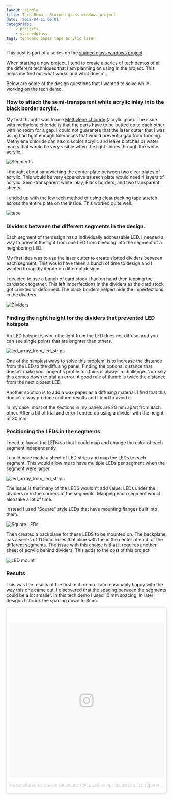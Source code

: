 ```yaml
---
layout: single
title: Tech Demo - Stained glass windows project
date: '2018-04-11 00:01'
categories: 
    - projects
    - stainedglass
tags: techdemo paper tape acrylic laser 
---
```


This post is part of a series on the [stained glass windows project](/projects/2018-stained-glass-window).

When starting a new project, I tend to create a series of tech demos of all the different techniques that I am planning on using in the project. This helps me find out what works and what doesn't.

Below are some of the design questions that I wanted to solve while working on the tech demo.

### How to attach the semi-transparent white acrylic inlay into the black border acrylic.

My first thought was to use [Methylene chloride](https://en.wikipedia.org/wiki/Dichloromethane)  (acrylic glue). The issue with methylene chloride is that the parts have to be butted up to each other with no room for a gap. I could not guarantee that the laser cutter that I was using had tight enough tolerances that would prevent a gap from forming. Methylene chloride can also discolor acrylic and leave blotches or water marks that would be very visible when the light shines through the white acrylic.

<img src="/public/uploads/stainglasswindow_segments.png" alt="Segments"/>

I thought about sandwiching the center plate between two clear plates of acrylic. This would be very expensive as each plate would need 4 layers of acrylic. Semi-transparent white inlay, Black borders, and two transparent sheets. 

I ended up with the low tech method of using clear packing tape stretch across the entire plate on the inside. This worked quite well.

<img src="/public/uploads/stainglasswindow_tape.png" alt="tape"/>

### Dividers between the different segments in the design. 

Each segment of the design has a individually addressable LED. I needed a way to prevent the light from one LED from bleeding into the segment of a neighboring LED. 

My first idea was to use the laser cutter to create slotted dividers between each segment. This would have taken a bunch of time to design and I wanted to rapidly iterate on different designs. 

I decided to use a bunch of card stock I had on hand then tapping the cardstock together. This left imperfections in the dividers as the card stock got crinkled or deformed. The black borders helped hide the imperfections in the dividers. 

<img src="/public/uploads/stainglasswindow_dividers.png" alt="Dividers"/>

### Finding the right height for the dividers that prevented LED hotspots

An LED hotspot is when the light from the LED does not diffuse, and you can see single points that are brighter than others. 

<img src="/public/uploads/stainglasswindow_hotspots.png" alt="led_array_from_led_strips"/>

One of the simplest ways to solve this problem, is to increase the distance from the LED to the diffusing panel. Finding the optional distance that doesn’t make your project's profile too thick is always a challenge. Normally this comes down to trial an error. A good rule of thumb is twice the distance from the next closest LED. 

Another solution is to add a wax paper as a diffusing material. I find that this doesn’t alway produce uniform results and I tend to avoid it. 

In my case, most of the sections in my panels are 20 mm apart from each other. After a bit of trial and error I ended up using a divider with the height of 30 mm. 

### Positioning the LEDs in the segments

I need to layout the LEDs so that I could map and change the color of each segment independently. 

I could have made a sheet of LED strips and map the LEDs to each segment. This would allow me to have multiple LEDs per segment when the segment were larger. 

<img src="/public/uploads/led_array_from_led_strips.jpg" alt="led_array_from_led_strips"/>

The issue is that many of the LEDS wouldn't add value. LEDs under the dividers or in the corners of the segments. Mapping each segment would also take a lot of time. 

Instead I used "Square" style LEDs that have mounting flanges built into them. 

<img src="/public/uploads/led_pixels_square-profile.jpg" alt="Square LEDs"/>

Then created a backplane for these LEDS to be mounted on. The backplane has a series of 11.5mm holes that aline with the in the center of each of the different segments. The issue with this choice is that it requires another sheet of acrylic behind dividers. This adds to the cost of this project. 

<img src="/public/uploads/stainglasswindow_ledmount.png" alt="LED mount"/>

### Results 

This was the results of the first tech demo. I am reasonably happy with the way this one came out. I discovered that the spacing between the segments could be a lot smaller. In this tech demo I used 10 mm spacing. In later designs I shrunk the spacing down to 3mm. 

<blockquote class="instagram-media" data-instgrm-permalink="https://www.instagram.com/p/Bha3XUBloLC/" data-instgrm-version="8" style=" background:#FFF; border:0; border-radius:3px; box-shadow:0 0 1px 0 rgba(0,0,0,0.5),0 1px 10px 0 rgba(0,0,0,0.15); margin: 1px; max-width:658px; padding:0; width:99.375%; width:-webkit-calc(100% - 2px); width:calc(100% - 2px);"><div style="padding:8px;"> <div style=" background:#F8F8F8; line-height:0; margin-top:40px; padding:50.0% 0; text-align:center; width:100%;"> <div style=" background:url(data:image/png;base64,iVBORw0KGgoAAAANSUhEUgAAACwAAAAsCAMAAAApWqozAAAABGdBTUEAALGPC/xhBQAAAAFzUkdCAK7OHOkAAAAMUExURczMzPf399fX1+bm5mzY9AMAAADiSURBVDjLvZXbEsMgCES5/P8/t9FuRVCRmU73JWlzosgSIIZURCjo/ad+EQJJB4Hv8BFt+IDpQoCx1wjOSBFhh2XssxEIYn3ulI/6MNReE07UIWJEv8UEOWDS88LY97kqyTliJKKtuYBbruAyVh5wOHiXmpi5we58Ek028czwyuQdLKPG1Bkb4NnM+VeAnfHqn1k4+GPT6uGQcvu2h2OVuIf/gWUFyy8OWEpdyZSa3aVCqpVoVvzZZ2VTnn2wU8qzVjDDetO90GSy9mVLqtgYSy231MxrY6I2gGqjrTY0L8fxCxfCBbhWrsYYAAAAAElFTkSuQmCC); display:block; height:44px; margin:0 auto -44px; position:relative; top:-22px; width:44px;"></div></div><p style=" color:#c9c8cd; font-family:Arial,sans-serif; font-size:14px; line-height:17px; margin-bottom:0; margin-top:8px; overflow:hidden; padding:8px 0 7px; text-align:center; text-overflow:ellipsis; white-space:nowrap;"><a href="https://www.instagram.com/p/Bha3XUBloLC/" style=" color:#c9c8cd; font-family:Arial,sans-serif; font-size:14px; font-style:normal; font-weight:normal; line-height:17px; text-decoration:none;" target="_blank">A post shared by Steven Smethurst (@funvill)</a> on <time style=" font-family:Arial,sans-serif; font-size:14px; line-height:17px;" datetime="2018-04-11T06:17:35+00:00">Apr 10, 2018 at 11:17pm PDT</time></p></div></blockquote> <script async defer src="//www.instagram.com/embed.js"></script>


